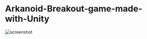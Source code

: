 # Arkanoid-Breakout-game-made-with-Unity
![screenshot](https://github.com/PatokaVlad/Arkanoid-Breakout-game-made-with-Unity/blob/Patoka_Arkanoid/Arkanoid%20.PNG)
